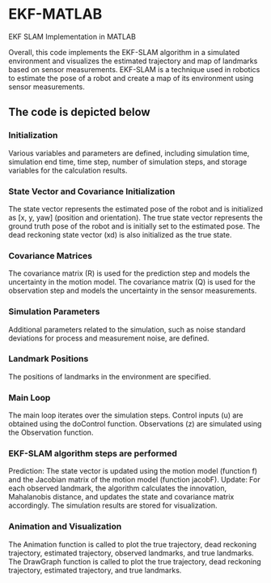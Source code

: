 # EKF-MATLAB
EKF SLAM Implementation in MATLAB

Overall, this code implements the EKF-SLAM algorithm in a simulated environment and visualizes the estimated trajectory and map of landmarks based on sensor measurements. EKF-SLAM is a technique used in robotics to estimate the pose of a robot and create a map of its environment using sensor measurements. 

## The code is depicted below

### Initialization

Various variables and parameters are defined, including simulation time, simulation end time, time step, number of simulation steps, and storage variables for the calculation results.

### State Vector and Covariance Initialization

The state vector represents the estimated pose of the robot and is initialized as [x, y, yaw] (position and orientation).
The true state vector represents the ground truth pose of the robot and is initially set to the estimated pose.
The dead reckoning state vector (xd) is also initialized as the true state.

### Covariance Matrices

The covariance matrix (R) is used for the prediction step and models the uncertainty in the motion model.
The covariance matrix (Q) is used for the observation step and models the uncertainty in the sensor measurements.

### Simulation Parameters

Additional parameters related to the simulation, such as noise standard deviations for process and measurement noise, are defined.

### Landmark Positions

The positions of landmarks in the environment are specified.

### Main Loop

The main loop iterates over the simulation steps.
Control inputs (u) are obtained using the doControl function.
Observations (z) are simulated using the Observation function.

### EKF-SLAM algorithm steps are performed
Prediction: The state vector is updated using the motion model (function f) and the Jacobian matrix of the motion model (function jacobF).
Update: For each observed landmark, the algorithm calculates the innovation, Mahalanobis distance, and updates the state and covariance matrix accordingly.
The simulation results are stored for visualization.

### Animation and Visualization

The Animation function is called to plot the true trajectory, dead reckoning trajectory, estimated trajectory, observed landmarks, and true landmarks.
The DrawGraph function is called to plot the true trajectory, dead reckoning trajectory, estimated trajectory, and true landmarks.
